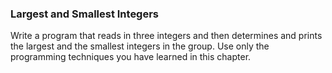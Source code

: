 ### Largest and Smallest Integers

Write a program that reads in three integers and then determines and prints 
the largest and the smallest integers in the group. 
Use only the programming techniques you have learned in this chapter. 